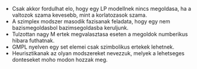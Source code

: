  - Csak akkor fordulhat elo, hogy egy LP modellnek nincs megoldasa, ha a valtozok szama kevesebb, mint a korlatozasok szama.
 - A szimplex modszer masodik fazisanak feladata, hogy egy nem bazismegoldasbol bazimsegoldasba keruljunk.
 - Tulzottan nagy M ertek megvalasztasa eseten a megoldok numberikus hibara futhatnak.
 - GMPL nyelven egy set elemei csak szimbolikus ertekek lehetnek.
 - Heurisztikanak az olyan modszereket nevezzuk, melyek a lehetseges donteseket moho modon hozzak meg.